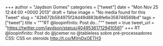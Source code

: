 
+++
author = "Jaydson Gomes"
categories = ["tweet"]
date = "Mon Nov 25 12:44:00 +0000 2013"
draft = false
image = "No media found for this Tweet"
slug = "42b672b584975f24d49d883b8fe6e358748569bd"
tags = ["tweet"]
title = """RT @loopinfinito: Post do..."""
tweet = true
tweet_url = "https://twitter.com/jaydson/status/404953617129410561"
+++
RT @loopinfinito: Post do @jcemer no @tableless sobre pré-processadores CSS: CSS on steroids http://t.co/MVnDxOETH3
